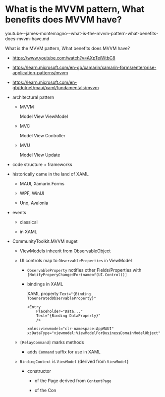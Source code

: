 # What is the MVVM pattern, What benefits does MVVM have?

youtube--james-montemagno--what-is-the-mvvm-pattern-what-benefits-does-mvvm-have.md

What is the MVVM pattern, What benefits does MVVM have?

*   https://www.youtube.com/watch?v=AXpTeiWtbC8

*   https://learn.microsoft.com/en-gb/xamarin/xamarin-forms/enterprise-application-patterns/mvvm

*   https://learn.microsoft.com/en-gb/dotnet/maui/xaml/fundamentals/mvvm



*   architectural pattern

    *   MVVM

        Model View ViewModel

    *   MVC

        Model View Controller

    *   MVU

        Model View Update

*   code structure + frameworks

*   historically came in the land of XAML

    *   MAUI, Xamarin.Forms

    *   WPF, WinUI

    *   Uno, Avalonia
    
*   events

    *   classical

    *   in XAML

*   CommunityToolkit.MVVM nuget

    *   ViewModels inheerit from ObservableObject

    *   UI controls map to `ObservableProperties` in ViewModel

        *   `ObservableProperty` notifies other Fields/Properties with `[NotifyProperyChangedFor(nameof(UI.Control))]`

        *   bindings in XAML

            XAML property `Text="{Binding ToGeneratedObservableProperty}"`

            ```xaml
            <Entry
                Placeholder="Data..."
                Text="{Binding DataProperty}"
                />
            ```

            ```xaml
            xmlns:viewmodel="clr-namespace:AppMAUI"
            x:DataType="viewmodel:ViewModelForBusinessDomainModelObject"
            ```

    *   `[RelayCommand]` marks methods 

        *   adds `Command` suffix for use in XAML

    *   `BindingContext` is `ViewModel` (derived from `ViewModel`)

        *   constructor

            *   of the Page derived from `ContentPage`

            *   of the Con